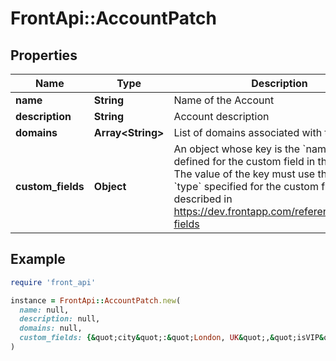 # FrontApi::AccountPatch

## Properties

| Name | Type | Description | Notes |
| ---- | ---- | ----------- | ----- |
| **name** | **String** | Name of the Account | [optional] |
| **description** | **String** | Account description | [optional] |
| **domains** | **Array&lt;String&gt;** | List of domains associated with the Account | [optional] |
| **custom_fields** | **Object** | An object whose key is the &#x60;name&#x60; property defined for the custom field in the Front UI. The value of the key must use the same &#x60;type&#x60; specified for the custom field, as described in https://dev.frontapp.com/reference/custom-fields | [optional] |

## Example

```ruby
require 'front_api'

instance = FrontApi::AccountPatch.new(
  name: null,
  description: null,
  domains: null,
  custom_fields: {&quot;city&quot;:&quot;London, UK&quot;,&quot;isVIP&quot;:true,&quot;renewal_date&quot;:1525417200,&quot;sla_time&quot;:90,&quot;owner&quot;:&quot;leela@planet-express.com&quot;,&quot;replyTo&quot;:&quot;inb_55c8c149&quot;,&quot;Job Title&quot;:&quot;firefighter&quot;}
)
```


